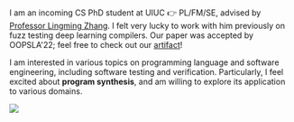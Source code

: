 I am an incoming CS PhD student at UIUC 👉 PL/FM/SE, advised by [Professor Lingming Zhang](http://lingming.cs.illinois.edu). I felt very lucky to work with him previously on fuzz testing deep learning compilers. Our paper was accepted by OOPSLA'22; feel free to check out our [artifact](https://tzer.readthedocs.io/en/latest/markdown/artifact.html)!

I am interested in various topics on programming language and software engineering, including software testing and verification. Particularly, I feel excited about **program synthesis**, and am willing to explore its application to various domains. 

![](https://visitor-badge.deta.dev/badge?page_id=yuxiang630.wei)
